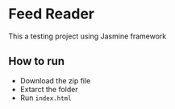 # Feed Reader
This a testing project using Jasmine framework

## How to run
- Download the zip file
- Extarct the folder
- Run `index.html`